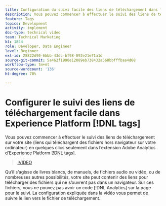 ```yaml
---
title: Configuration du suivi facile des liens de téléchargement dans les balises Experience Platform
description: Vous pouvez commencer à effectuer le suivi des liens de téléchargement sur votre site (liens qui téléchargent des fichiers hors navigateur sur votre ordinateur) en quelques clics seulement dans l’extension Adobe Analytics dans les balises Experience Platform.
feature: Tags
topics: Development
activity: implement
doc-type: technical video
team: Technical Marketing
kt: 1844
role: Developer, Data Engineer
level: Beginner
exl-id: 28822d90-6bbb-43dc-bf98-892e21e71a1d
source-git-commit: 5a462f1990e12089eb738432a568bbfffbaa4d68
workflow-type: tm+mt
source-wordcount: '136'
ht-degree: 70%

---
```


# Configurer le suivi des liens de téléchargement facile dans Experience Platform [!DNL tags]

Vous pouvez commencer à effectuer le suivi des liens de téléchargement sur votre site (liens qui téléchargent des fichiers hors navigateur sur votre ordinateur) en quelques clics seulement dans l’extension Adobe Analytics d’Experience Platform [!DNL tags].

>[!VIDEO](https://video.tv.adobe.com/v/25762/?quality=12&learn=on)

Qu’il s’agisse de livres blancs, de manuels, de fichiers audio ou vidéo, ou de nombreuses autres possibilités, votre site peut contenir des liens pour télécharger des fichiers qui ne s’ouvrent pas dans un navigateur. Sur ces fichiers, vous ne pouvez pas avoir un code [!DNL Analytics] sur la page pour le suivi. La configuration expliquée dans la vidéo vous permet de suivre le lien vers le fichier de téléchargement.
